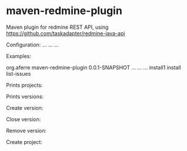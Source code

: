 maven-redmine-plugin
====================

Maven plugin for redmine REST API, using https://github.com/taskadapter/redmine-java-api


Configuration:
              <hostUrl>...</hostUrl>
							<projectId>...</projectId>
							<apiKey>...</apiKey>
              
Examples:

<plugin>
  			<groupId>org.aferre</groupId>
				<artifactId>maven-redmine-plugin</artifactId>
				<version>0.0.1-SNAPSHOT</version>
				<executions>
					<execution>
						<configuration>
							<hostUrl>...</hostUrl>
							<projectId>...</projectId>
							<apiKey>...</apiKey>
						</configuration>
						<id>install1</id>
						<phase>install</phase>
						<goals>
							<goal>list-issues</goal>
						</goals>
					</execution>
				</executions>
			</plugin>
      
Prints projects:

Prints versions:

Create version:

Close version:

Remove version:

Create project:
